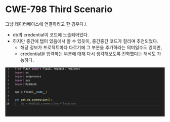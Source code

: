 # CWE-798 Third Scenario

그냥 데이터베이스에 연결하라고 한 경우다.\

* db의 credential이 코드에 노출되어있다.
* 하지만 중간에 탭이 있음에서 알 수 있듯이, 중간중간 코드가 잘리며 추천되었다.
  * 해당 정보가 프로젝트마다 다르기에 그 부분을 추가하라는 의미일수도 있지만,
  * credential을 입력하는 부분에 대해 다시 생각해보도록 진화했다는 해석도 가능하다.

![1](./CWE-798_3_(1).gif)

